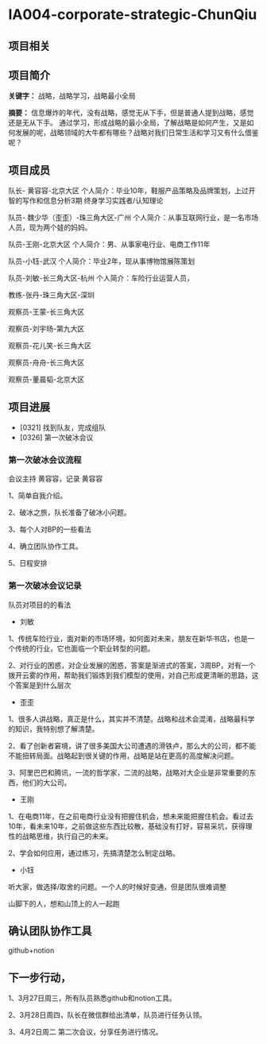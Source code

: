 # IA004-corporate-strategic-ChunQiu
## 项目相关
## 项目简介	
**关键字：**
战略，战略学习，战略最小全局

**摘要：**
信息爆炸的年代，没有战略，感觉无从下手，但是普通人提到战略，感觉还是无从下手。
通过学习，形成战略的最小全局，了解战略是如何产生，又是如何发展的呢，战略领域的大牛都有哪些？战略对我们日常生活和学习又有什么借鉴呢？

## 项目成员
 队长- 黄容容-北京大区
个人简介：毕业10年，鞋服产品策略及品牌策划，上过开智的写作和信息分析3期
终身学习实践者/认知理论

队员- 魏少华（歪歪）-珠三角大区-广州
个人简介：从事互联网行业，是一名市场人员，现为两个娃的妈妈。

队员-王刚-北京大区
个人简介：男、从事家电行业、电商工作11年

队员-小钰-武汉
个人简介：毕业2年，现从事博物馆展陈策划

队员-刘敏-长三角大区-杭州
个人简介：车险行业运营人员，

教练-张丹-珠三角大区-深圳

观察员-王蒙-长三角大区

观察员-刘宇旸-第九大区

观察员-花儿笑-长三角大区

观察员-舟舟-长三角大区

观察员-董晨韬-北京大区

## 项目进展

- [0321] 找到队友，完成组队
- [0326] 第一次破冰会议
### 第一次破冰会议流程
会议主持 黄容容，记录 黄容容

1、简单自我介绍。

2、破冰之旅，队长准备了破冰小问题。

3、每个人对BP的一些看法

4、确立团队协作工具。

5、日程安排
### 第一次破冰会议记录

队员对项目的的看法
- 刘敏

1、传统车险行业，面对新的市场环境，如何面对未来，朋友在新华书店，也是一个传统的行业，它也面临一个职业转型的问题。

2、对行业的困惑，对企业发展的困惑，答案是渐进式的答案，3周BP，对有一个拨开云雾的作用，帮助我们锻炼到我们模型的使用，对自己形成更清晰的思路，这个答案是到什么层次

- 歪歪

1、很多人讲战略，真正是什么，其实并不清楚。战略和战术会混淆，战略最科学的知识，我特别想了解清楚。

2、看了创新者窘境，讲了很多美国大公司遭遇的滑铁卢，那么大的公司，都不能不能扭转局面。战略起到很关键的作用，战略是站在更高的高度解决问题。

3、阿里巴巴和腾讯，一流的哲学家，二流的战略，战略对大企业是非常重要的东西，他们的大公司。

- 王刚

1、在电商11年，在之前电商行业没有把握住机会，想未来能把握住机会。看过去10年，看未来10年，之前做这些东西比较散，基础没有打好，容易采坑，获得理性的战略思维，执行自己的未来。

2、学会如何应用，通过练习，先搞清楚怎么制定战略。

- 小钰

听大家，做选择/取舍的问题。一个人的时候好变通，但是团队很难调整

山脚下的人，想和山顶上的人一起跑

## 确认团队协作工具
github+notion

## 下一步行动，

1、3月27日周三，所有队员熟悉github和notion工具。

2、3月28日周四，队长在微信群给出清单，队员进行任务认领。

3、4月2日周二 第二次会议，分享任务进行情况。

